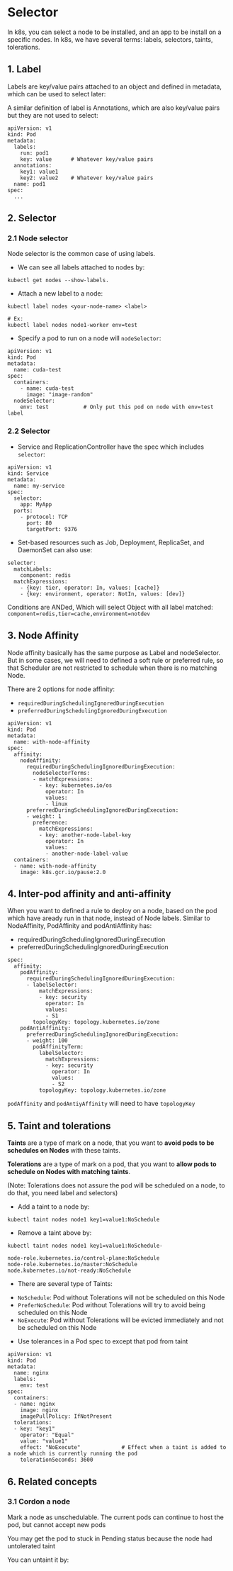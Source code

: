 # Selector

In k8s, you can select a node to be installed, and an app to be install on a specific nodes.
In k8s, we have several terms: labels, selectors, taints, tolerations.

## 1. Label

Labels are key/value pairs attached to an object and defined in metadata, which can be used to select later:

A similar definition of label is Annotations, which are also key/value pairs but they are not used to select:

```
apiVersion: v1
kind: Pod
metadata:
  labels:
    run: pod1
    key: value      # Whatever key/value pairs
  annotations:
    key1: value1
    key2: value2    # Whatever key/value pairs
  name: pod1
spec:
  ...
```

## 2. Selector

### 2.1 Node selector

Node selector is the common case of using labels.

-   We can see all labels attached to nodes by:

```
kubectl get nodes --show-labels.
```

-   Attach a new label to a node:

```
kubectl label nodes <your-node-name> <label>

# Ex:
kubectl label nodes node1-worker env=test
```

-   Specify a pod to run on a node will `nodeSelector`:

```
apiVersion: v1
kind: Pod
metadata:
  name: cuda-test
spec:
  containers:
    - name: cuda-test
      image: "image-random"
  nodeSelector:
    env: test           # Only put this pod on node with env=test label
```

### 2.2 Selector

-   Service and ReplicationController have the spec which includes `selector`:

```
apiVersion: v1
kind: Service
metadata:
  name: my-service
spec:
  selector:
    app: MyApp
  ports:
    - protocol: TCP
      port: 80
      targetPort: 9376
```

-   Set-based resources such as Job, Deployment, ReplicaSet, and DaemonSet can also use:

```
selector:
  matchLabels:
    component: redis
  matchExpressions:
    - {key: tier, operator: In, values: [cache]}
    - {key: environment, operator: NotIn, values: [dev]}
```

Conditions are ANDed, Which will select Object with all label matched: `component=redis,tier=cache,environment=notdev`

## 3. Node Affinity

Node affinity basically has the same purpose as Label and nodeSelector. But in some cases, we will need to defined a soft rule or preferred rule, so that Scheduler are not restricted to schedule when there is no matching Node.

There are 2 options for node affinity:

-   `requiredDuringSchedulingIgnoredDuringExecution`
-   `preferredDuringSchedulingIgnoredDuringExecution`

```
apiVersion: v1
kind: Pod
metadata:
  name: with-node-affinity
spec:
  affinity:
    nodeAffinity:
      requiredDuringSchedulingIgnoredDuringExecution:
        nodeSelectorTerms:
        - matchExpressions:
          - key: kubernetes.io/os
            operator: In
            values:
            - linux
      preferredDuringSchedulingIgnoredDuringExecution:
      - weight: 1
        preference:
          matchExpressions:
          - key: another-node-label-key
            operator: In
            values:
            - another-node-label-value
  containers:
  - name: with-node-affinity
    image: k8s.gcr.io/pause:2.0
```

## 4. Inter-pod affinity and anti-affinity

When you want to defined a rule to deploy on a node, based on the pod which have aready run in that node, instead of Node labels.
Similar to NodeAffinity, PodAffinity and podAntiAffinity has:

-   requiredDuringSchedulingIgnoredDuringExecution
-   preferredDuringSchedulingIgnoredDuringExecution

```
spec:
  affinity:
    podAffinity:
      requiredDuringSchedulingIgnoredDuringExecution:
      - labelSelector:
          matchExpressions:
          - key: security
            operator: In
            values:
            - S1
        topologyKey: topology.kubernetes.io/zone
    podAntiAffinity:
      preferredDuringSchedulingIgnoredDuringExecution:
      - weight: 100
        podAffinityTerm:
          labelSelector:
            matchExpressions:
            - key: security
              operator: In
              values:
              - S2
          topologyKey: topology.kubernetes.io/zone
```

`podAffinity` and `podAntiyAffinity` will need to have `topologyKey`

## 5. Taint and tolerations

**Taints** are a type of mark on a node, that you want to **avoid pods to be schedules on Nodes** with these taints.

**Tolerations** are a type of mark on a pod, that you want to **allow pods to schedule on Nodes with matching taints**.

(Note: Tolerations does not assure the pod will be scheduled on a node, to do that, you need label and selectors)

-   Add a taint to a node by:

```
kubectl taint nodes node1 key1=value1:NoSchedule
```

-   Remove a taint above by:

```
kubectl taint nodes node1 key1=value1:NoSchedule-
```

```
node-role.kubernetes.io/control-plane:NoSchedule
node-role.kubernetes.io/master:NoSchedule
node.kubernetes.io/not-ready:NoSchedule
```

-   There are several type of Taints:

*   `NoSchedule`: Pod without Tolerations will not be scheduled on this Node
*   `PreferNoSchedule`: Pod without Tolerations will try to avoid being scheduled on this Node
*   `NoExecute`: Pod without Tolerations will be evicted immediately and not be scheduled on this Node

-   Use tolerances in a Pod spec to except that pod from taint

```
apiVersion: v1
kind: Pod
metadata:
  name: nginx
  labels:
    env: test
spec:
  containers:
  - name: nginx
    image: nginx
    imagePullPolicy: IfNotPresent
  tolerations:
  - key: "key1"
    operator: "Equal"
    value: "value1"
    effect: "NoExecute"             # Effect when a taint is added to a node which is currently running the pod
    tolerationSeconds: 3600
```

## 6. Related concepts

### 3.1 Cordon a node

Mark a node as unschedulable. The current pods can continue to host the pod, but cannot accept
new pods

You may get the pod to stuck in Pending status because the node had untolerated taint

You can untaint it by:

```

```
